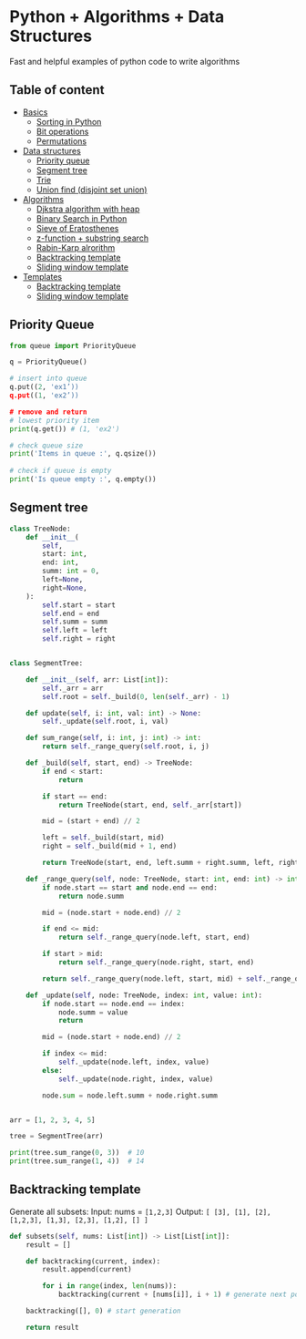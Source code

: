 # Python + Algorithms + Data Structures

Fast and helpful examples of python code to write algorithms

## Table of content
- [Basics]()
    - [Sorting in Python](#sorting)
    - [Bit operations](#bit-operations)
    - [Permutations](#permutations)
- [Data structures]()
    - [Priority queue](#priority-queue)
    - [Segment tree](#segment-tree)
    - [Trie]()
    - [Union find (disjoint set union)]()
- [Algorithms]()
    - [Djkstra algorithm with heap]()
    - [Binary Search in Python]()
    - [Sieve of Eratosthenes]()
    - [z-function + substring search]()
    - [Rabin-Karp alrorithm]()
    - [Backtracking template]()
    - [Sliding window template]()
- [Templates]()
    - [Backtracking template]()
    - [Sliding window template]()

Priority Queue
-------------
```python
from queue import PriorityQueue  

q = PriorityQueue()

# insert into queue
q.put((2, 'ex1’)) 
q.put((1, 'ex2’)) 

# remove and return 
# lowest priority item
print(q.get()) # (1, 'ex2')

# check queue size
print('Items in queue :', q.qsize())
  
# check if queue is empty
print('Is queue empty :', q.empty())

```
Segment tree
------------

```python
class TreeNode:
    def __init__(
        self,
        start: int,
        end: int,
        summ: int = 0,
        left=None,
        right=None,
    ):
        self.start = start
        self.end = end
        self.summ = summ
        self.left = left
        self.right = right


class SegmentTree:

    def __init__(self, arr: List[int]):
        self._arr = arr
        self.root = self._build(0, len(self._arr) - 1)

    def update(self, i: int, val: int) -> None:
        self._update(self.root, i, val)

    def sum_range(self, i: int, j: int) -> int:
        return self._range_query(self.root, i, j)

    def _build(self, start, end) -> TreeNode:
        if end < start:
            return

        if start == end:
            return TreeNode(start, end, self._arr[start])

        mid = (start + end) // 2

        left = self._build(start, mid)
        right = self._build(mid + 1, end)

        return TreeNode(start, end, left.summ + right.summ, left, right)

    def _range_query(self, node: TreeNode, start: int, end: int) -> int:
        if node.start == start and node.end == end:
            return node.summ

        mid = (node.start + node.end) // 2

        if end <= mid:
            return self._range_query(node.left, start, end)

        if start > mid:
            return self._range_query(node.right, start, end)

        return self._range_query(node.left, start, mid) + self._range_query(node.right, mid + 1, end)

    def _update(self, node: TreeNode, index: int, value: int):
        if node.start == node.end == index:
            node.summ = value
            return

        mid = (node.start + node.end) // 2

        if index <= mid:
            self._update(node.left, index, value)
        else:
            self._update(node.right, index, value)

        node.sum = node.left.summ + node.right.summ


arr = [1, 2, 3, 4, 5]

tree = SegmentTree(arr)

print(tree.sum_range(0, 3))  # 10
print(tree.sum_range(1, 4))  # 14

```

Backtracking template
-------------
Generate all subsets:
Input: nums = `[1,2,3]`
Output:
`
[
  [3],
  [1],
  [2],
  [1,2,3],
  [1,3],
  [2,3],
  [1,2],
  []
]
`

```python
def subsets(self, nums: List[int]) -> List[List[int]]:
    result = []

    def backtracking(current, index):
        result.append(current)

        for i in range(index, len(nums)): 
            backtracking(current + [nums[i]], i + 1) # generate next possible subset

    backtracking([], 0) # start generation

    return result

```
